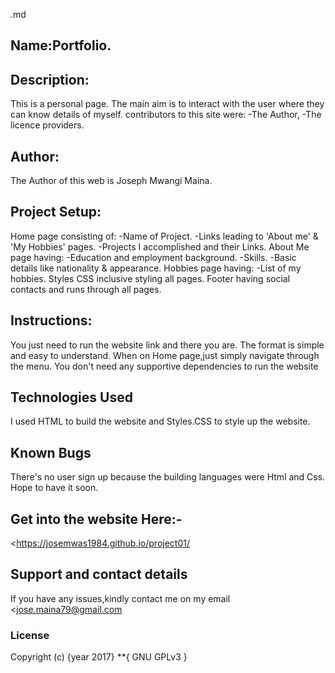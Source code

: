 .md
## Name:Portfolio.
## Description:
This is a personal page.
The  main aim is to interact with the user where they can know details of myself.
contributors to this site were:
 -The Author,
 -The licence providers.
 ## Author:
 The Author of this web is Joseph Mwangi Maina.
## Project Setup:
Home page consisting of:
        -Name of Project.
        -Links leading to 'About me' & 'My Hobbies' pages.
        -Projects I accomplished and their Links.
About Me page having:
        -Education and employment background.
        -Skills.
        -Basic details like nationality & appearance.
Hobbies page having:
        -List of my hobbies.
Styles CSS inclusive styling all pages.
Footer having social contacts and runs through all pages.
## Instructions:
You just need to run the website link and there you are.
The format is simple and easy to understand.
When on Home page,just simply navigate through the menu.
You don't need any supportive dependencies to run the website
## Technologies Used
I used HTML to build the website and Styles.CSS to style up the website.
## Known Bugs
There's no user sign up because the building languages were Html and Css.
Hope to have it soon.
## Get into the website Here:- 
<https://josemwas1984.github.io/project01/
## Support and contact details
If you have any issues,kindly contact me on my email <jose.maina79@gmail.com
### License
Copyright (c) {year 2017} **{ GNU GPLv3 }